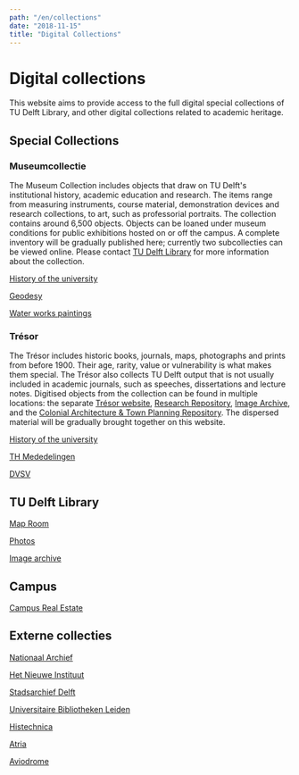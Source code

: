 ```yaml
---
path: "/en/collections"
date: "2018-11-15"
title: "Digital Collections"
---
```


# Digital collections

This website aims to provide access to the full digital special collections of TU Delft Library, and other digital collections related to academic heritage.

## Special Collections

### Museumcollectie

The Museum Collection includes objects that draw on TU Delft's institutional history, academic education and research. The items range from measuring instruments, course material, demonstration devices and research collections, to art, such as professorial portraits. The collection contains around 6,500 objects. Objects can be loaned under museum conditions for public exhibitions hosted on or off the campus. A complete inventory will be gradually published here; currently two subcollecties can be viewed online. Please contact [TU Delft Library](https://www.tudelft.nl/library/over-de-library/contact-en-bereikbaarheid) for more information about the collection.

<div class="blocks">

<div class="block purple tint cutcorners w-4 h-4 image">

[History of the university](/nl/collections/7b35ae59-1507-447a-a9ac-4641a7bf24b1)
</div>
<div class="block purple tint cutcorners w-4 h-4 image">

[Geodesy](/nl/collections/d51c775b-4472-4e6a-a952-f0f3da8aee9d)
</div>
<div class="block purple tint cutcorners w-4 h-4 image">

[Water works paintings](/nl/collections/64c2d30b-1002-4063-a4d0-299cb10c507e)
</div>

</div>

### Trésor

The Trésor includes historic books, journals, maps, photographs and prints from before 1900. Their age, rarity, value or vulnerability is what makes them special. The Trésor also collects TU Delft output that is not usually included in academic journals, such as speeches, dissertations and lecture notes. Digitised objects from the collection can be found in multiple locations: the separate [Trésor website](https://tresor.tudelft.nl), [Research Repository](https://repository.tudelft.nl/islandora/search/?collection=research), [Image Archive](https://repository.tudelft.nl/search/MMP/?q=set%3Aprentenkabinet), and the [Colonial Architecture & Town Planning Repository](http://www.colonialarchitecture.eu). The dispersed material will be gradually brought together on this website.

<div class="blocks">

<div class="block purple tint cutcorners w-4 h-4 image">

[History of the university](/nl/collections/lib-tresor-universiteitsgeschiedenis)
</div>
<div class="block purple tint cutcorners w-4 h-4 image">

[TH Mededelingen](/nl/collections/lib-tresor-th-mededelingen)
</div>
<div class="block purple tint cutcorners w-4 h-4 image">

[DVSV](/nl/collections/lib-tresor-dvsv)
</div>

</div>

## TU Delft Library

<div class="blocks">

<div class="block purple tint cutcorners w-4 h-4 image">

[Map Room](/nl/collections/lib-kaartenkamer)
</div>
<div class="block purple tint cutcorners w-4 h-4 image">

[Photos](/nl/collections/lib-fotografie)
</div>
<div class="block purple tint cutcorners w-4 h-4 image">

[Image archive](/nl/collections/lib-fotoarchief)
</div>

</div>

## Campus

<div class="blocks">

<div class="block purple tint cutcorners w-4 h-4 image">

[Campus Real Estate](/nl/collections/tu-cre-tib-bouwtekeningen)
</div>

</div>

## Externe collecties

<div class="blocks">

<div class="block purple tint cutcorners w-4 h-4 image">

[Nationaal Archief](/nl/collections/ex-na)
</div>
<div class="block purple tint cutcorners w-4 h-4 image">

[Het Nieuwe Instituut](/nl/collections/ex-hni)
</div>
<div class="block purple tint cutcorners w-4 h-4 image">

[Stadsarchief Delft](/nl/collections/ex-stadsarchief-delft)
</div>
<div class="block purple tint cutcorners w-4 h-4 image">

[Universitaire Bibliotheken Leiden](/nl/collections/ex-ubl)
</div>
<div class="block purple tint cutcorners w-4 h-4 image">

[Histechnica](/nl/collections/ex-histechnica)
</div>
<div class="block purple tint cutcorners w-4 h-4 image">

[Atria](/nl/collections/ex-atria)
</div>
<div class="block purple tint cutcorners w-4 h-4 image">

[Aviodrome](/nl/collections/ex-aviodrome)
</div>

</div>
